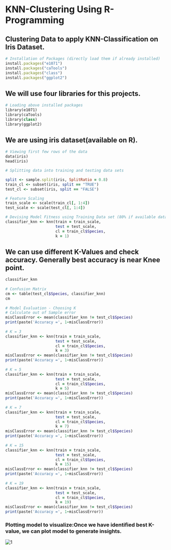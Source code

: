 # KNN-Clustering Using R-Programming
## Clustering Data to apply KNN-Classification on Iris Dataset.


```ruby
# Installation of Packages (directly load them if already installed)
install.packages("e1071")
install.packages("caTools")
install.packages("class")
install.packages("ggplot2")
```
## We will use four libraries for this projects.

```ruby  
# Loading above installed packages 
library(e1071)
library(caTools)
library(class)
library(ggplot2)
```
## We are using iris dataset(available on R).

```ruby  
# Viewing first few rows of the data
data(iris)
head(iris)
```
```ruby  
# Splitting data into training and testing data sets

split <- sample.split(iris, SplitRatio = 0.8)
train_cl <- subset(iris, split == "TRUE")
test_cl <- subset(iris, split == "FALSE")
```
```ruby  
# Feature Scaling
train_scale <- scale(train_cl[, 1:4])
test_scale <- scale(test_cl[, 1:4])
```
```ruby  
# Devising Model Fitness using Training Data set (80% if available data)
classifier_knn <- knn(train = train_scale,
                      test = test_scale,
                      cl = train_cl$Species,
                      k = 1)
``` 

## We can use different K-Values and check accuracy. Generally best accuracy is near Knee point.

```ruby                      
classifier_knn
  
# Confusion Matrix
cm <- table(test_cl$Species, classifier_knn)
cm
  
# Model Evaluation - Choosing K
# Calculate out of Sample error
misClassError <- mean(classifier_knn != test_cl$Species)
print(paste('Accuracy =', 1-misClassError))
  
# K = 3
classifier_knn <- knn(train = train_scale,
                      test = test_scale,
                      cl = train_cl$Species,
                      k = 3)
misClassError <- mean(classifier_knn != test_cl$Species)
print(paste('Accuracy =', 1-misClassError))
  
# K = 5
classifier_knn <- knn(train = train_scale,
                      test = test_scale,
                      cl = train_cl$Species,
                      k = 5)
misClassError <- mean(classifier_knn != test_cl$Species)
print(paste('Accuracy =', 1-misClassError))
  
# K = 7
classifier_knn <- knn(train = train_scale,
                      test = test_scale,
                      cl = train_cl$Species,
                      k = 7)
misClassError <- mean(classifier_knn != test_cl$Species)
print(paste('Accuracy =', 1-misClassError))
  
# K = 15
classifier_knn <- knn(train = train_scale,
                      test = test_scale,
                      cl = train_cl$Species,
                      k = 15)
misClassError <- mean(classifier_knn != test_cl$Species)
print(paste('Accuracy =', 1-misClassError))
  
# K = 19
classifier_knn <- knn(train = train_scale,
                      test = test_scale,
                      cl = train_cl$Species,
                      k = 19)
misClassError <- mean(classifier_knn != test_cl$Species)
print(paste('Accuracy =', 1-misClassError))

```
### Plotting model to visualize:Once we have identified best K-value, we can plot model to generate insights.

![1](https://user-images.githubusercontent.com/104814594/170922428-97f0479e-ecc6-4a24-8bda-31a04713cf4e.JPG)
